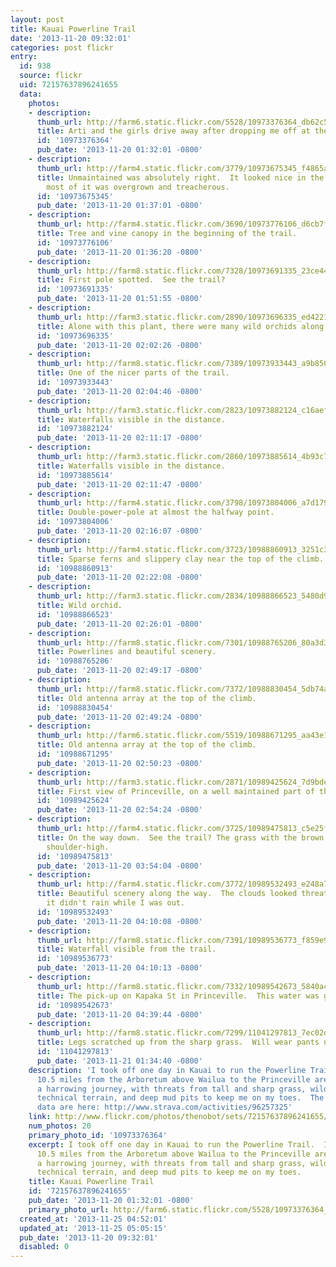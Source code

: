 ```yaml
---
layout: post
title: Kauai Powerline Trail
date: '2013-11-20 09:32:01'
categories: post flickr
entry:
  id: 938
  source: flickr
  uid: 72157637896241655
  data:
    photos:
    - description: 
      thumb_url: http://farm6.static.flickr.com/5528/10973376364_db62c5d24e_s.jpg
      title: Arti and the girls drive away after dropping me off at the Arboretum.
      id: '10973376364'
      pub_date: '2013-11-20 01:32:01 -0800'
    - description: 
      thumb_url: http://farm4.static.flickr.com/3779/10973675345_f4865ab45b_s.jpg
      title: Unmaintained was absolutely right.  It looked nice in the beginning but
        most of it was overgrown and treacherous.
      id: '10973675345'
      pub_date: '2013-11-20 01:37:01 -0800'
    - description: 
      thumb_url: http://farm4.static.flickr.com/3690/10973776106_d6cb7f79af_s.jpg
      title: Tree and vine canopy in the beginning of the trail.
      id: '10973776106'
      pub_date: '2013-11-20 01:36:20 -0800'
    - description: 
      thumb_url: http://farm8.static.flickr.com/7328/10973691335_23ce44aeb7_s.jpg
      title: First pole spotted.  See the trail?
      id: '10973691335'
      pub_date: '2013-11-20 01:51:55 -0800'
    - description: 
      thumb_url: http://farm3.static.flickr.com/2890/10973696335_ed42214680_s.jpg
      title: Alone with this plant, there were many wild orchids along the way.
      id: '10973696335'
      pub_date: '2013-11-20 02:02:26 -0800'
    - description: 
      thumb_url: http://farm8.static.flickr.com/7389/10973933443_a9b8506051_s.jpg
      title: One of the nicer parts of the trail.
      id: '10973933443'
      pub_date: '2013-11-20 02:04:46 -0800'
    - description: 
      thumb_url: http://farm3.static.flickr.com/2823/10973882124_c16aefbfd0_s.jpg
      title: Waterfalls visible in the distance.
      id: '10973882124'
      pub_date: '2013-11-20 02:11:17 -0800'
    - description: 
      thumb_url: http://farm3.static.flickr.com/2860/10973885614_4b93c78f45_s.jpg
      title: Waterfalls visible in the distance.
      id: '10973885614'
      pub_date: '2013-11-20 02:11:47 -0800'
    - description: 
      thumb_url: http://farm4.static.flickr.com/3798/10973804006_a7d17973c7_s.jpg
      title: Double-power-pole at almost the halfway point.
      id: '10973804006'
      pub_date: '2013-11-20 02:16:07 -0800'
    - description: 
      thumb_url: http://farm4.static.flickr.com/3723/10988860913_3251c35d2a_s.jpg
      title: Sparse ferns and slippery clay near the top of the climb.
      id: '10988860913'
      pub_date: '2013-11-20 02:22:08 -0800'
    - description: 
      thumb_url: http://farm3.static.flickr.com/2834/10988866523_5480d9853d_s.jpg
      title: Wild orchid.
      id: '10988866523'
      pub_date: '2013-11-20 02:26:01 -0800'
    - description: 
      thumb_url: http://farm8.static.flickr.com/7301/10988765206_80a3d387e0_s.jpg
      title: Powerlines and beautiful scenery.
      id: '10988765206'
      pub_date: '2013-11-20 02:49:17 -0800'
    - description: 
      thumb_url: http://farm8.static.flickr.com/7372/10988830454_5db74a5037_s.jpg
      title: Old antenna array at the top of the climb.
      id: '10988830454'
      pub_date: '2013-11-20 02:49:24 -0800'
    - description: 
      thumb_url: http://farm6.static.flickr.com/5519/10988671295_aa43e13470_s.jpg
      title: Old antenna array at the top of the climb.
      id: '10988671295'
      pub_date: '2013-11-20 02:50:23 -0800'
    - description: 
      thumb_url: http://farm3.static.flickr.com/2871/10989425624_7d9bde9bd6_s.jpg
      title: First view of Princeville, on a well maintained part of the trail.
      id: '10989425624'
      pub_date: '2013-11-20 02:54:24 -0800'
    - description: 
      thumb_url: http://farm4.static.flickr.com/3725/10989475813_c5e25fdf12_s.jpg
      title: On the way down.  See the trail? The grass with the brown tops is about
        shoulder-high.
      id: '10989475813'
      pub_date: '2013-11-20 03:54:04 -0800'
    - description: 
      thumb_url: http://farm4.static.flickr.com/3772/10989532493_e248a7d4a9_s.jpg
      title: Beautiful scenery along the way.  The clouds looked threatening, but
        it didn't rain while I was out.
      id: '10989532493'
      pub_date: '2013-11-20 04:10:08 -0800'
    - description: 
      thumb_url: http://farm8.static.flickr.com/7391/10989536773_f859e91f12_s.jpg
      title: Waterfall visible from the trail.
      id: '10989536773'
      pub_date: '2013-11-20 04:10:13 -0800'
    - description: 
      thumb_url: http://farm8.static.flickr.com/7332/10989542673_5840a4f549_s.jpg
      title: The pick-up on Kapaka St in Princeville.  This water was good and cold.
      id: '10989542673'
      pub_date: '2013-11-20 04:39:44 -0800'
    - description: 
      thumb_url: http://farm8.static.flickr.com/7299/11041297813_7ec02de7db_s.jpg
      title: Legs scratched up from the sharp grass.  Will wear pants next time!
      id: '11041297813'
      pub_date: '2013-11-21 01:34:40 -0800'
    description: 'I took off one day in Kauai to run the Powerline Trail.  It stretches
      10.5 miles from the Arboretum above Wailua to the Princeville area.  It was
      a harrowing journey, with threats from tall and sharp grass, wild boars, very
      technical terrain, and deep mud pits to keep me on my toes.  The route map and
      data are here: http://www.strava.com/activities/96257325'
    link: http://www.flickr.com/photos/thenobot/sets/72157637896241655/
    num_photos: 20
    primary_photo_id: '10973376364'
    excerpt: I took off one day in Kauai to run the Powerline Trail.  It stretches
      10.5 miles from the Arboretum above Wailua to the Princeville area.  It was
      a harrowing journey, with threats from tall and sharp grass, wild boars, very
      technical terrain, and deep mud pits to keep me on my toes.
    title: Kauai Powerline Trail
    id: '72157637896241655'
    pub_date: '2013-11-20 01:32:01 -0800'
    primary_photo_url: http://farm6.static.flickr.com/5528/10973376364_db62c5d24e_m.jpg
  created_at: '2013-11-25 04:52:01'
  updated_at: '2013-11-25 05:05:15'
  pub_date: '2013-11-20 09:32:01'
  disabled: 0
---
```

